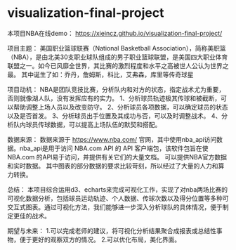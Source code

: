 # visualization-final-project

本项目NBA在线demo：
https://xieincz.github.io/visualization-final-project/

项目主题：
美国职业篮球联赛（National Basketball Association），简称美职篮（NBA），是由北美30支职业球队组成的男子职业篮球联盟，是美国四大职业体育联盟之一。如今已风靡全世界，其比赛的激烈程度和水平之高被世人公认为世界之最。
其中诞生了如：乔丹，詹姆斯，科比，艾弗森，库里等传奇球星

项目动机：
NBA是团队竞技比赛，分析队内和对方的状态，指定战术尤为重要，否则就像湖人队，没有发挥应有的实力。
  1、分析球员轨迹极其传球和被截断，可以帮助调整上场人员以及改变防守。
  2、分析球员各项数据，可以确定球员的状态以及是否首发。
  3、分析球员出手位置及其成功与否，可以及时调整战术。
  4、分析队内球员传球数据，可以提高上场队伍的默契和搭配。

数据来源：
数据来源于 https://www.nba.com/ 官网，其中使用nba_api访问数据。nba_api是用于访问 NBA.com API 的 API 客户端包，该软件包旨在使 NBA.com 的API易于访问，并提供有关它们的大量文档。
可以提供NBA官方数据和实时数据。
其中图表的部分数据的要求比较苛刻，所以经过了大量的人力和算力转换。

总结：
本项目综合运用d3、echarts来完成可视化工作，实现了对nba两场比赛的可视化数据分析，包括球员运动轨迹、个人数据、传球次数以及得分位置等多种可交互式图表。通过可视化方法，我们能够进一步深入分析球队的具体情况，便于制定更佳的战术。

期望与未来：
   1.可以完成老师的建议，将可视化分析结果聚合成报表或总结性事物，便于更好的观察双方的情况。
   2.可以优化布局，美化界面。
